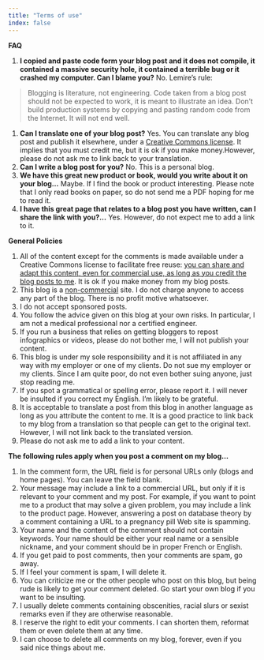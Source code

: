 ```yaml
---
title: "Terms of use"
index: false
---
```




__FAQ__

1. __I copied and paste code form your blog post and it does not compile, it contained a massive security hole, it contained a terrible bug or it crashed my computer. Can I blame you?__ No. Lemire&rsquo;s rule:<br/>

> Blogging is literature, not engineering. Code taken from a blog post should not be expected to work, it is meant to illustrate an idea. Don&rsquo;t build production systems by copying and pasting random code from the Internet. It will not end well.

1. __Can I translate one of your blog post?__ Yes. You can translate any blog post and publish it elsewhere, under a [Creative Commons license](https://creativecommons.org/licenses/by/3.0/). It implies that you must credit me, but it is ok if you make money.However, please do not ask me to link back to your translation.
1. __Can I write a blog post for you?__ No. This is a personal blog.
1. __We have this great new product or book, would you write about it on your blog&hellip;__ Maybe. If I find the book or product interesting. Please note that I only read books on paper, so do not send me a PDF hoping for me to read it.
1. __I have this great page that relates to a blog post you have written, can I share the link with you?&hellip;__ Yes. However, do not expect me to add a link to it.


__General Policies__

1. All of the content except for the comments is made available under a Creative Commons license to facilitate free reuse: [you can share and adapt this content, even for commercial use, as long as you credit the blog posts to me](https://creativecommons.org/licenses/by/3.0/). It is ok if you make money from my blog posts.
1. This blog is a [non-commercial](https://en.wikipedia.org/wiki/Non-commercial) site. I do not charge anyone to access any part of the blog. There is no profit motive whatsoever.
1. I do not accept sponsored posts.
1. You follow the advice given on this blog at your own risks. In particular, I am not a medical professional nor a certified engineer.
1. If you run a business that relies on getting bloggers to repost infographics or videos, please do not bother me, I will not publish your content.
1. This blog is under my sole responsibility and it is not affiliated in any way with my employer or one of my clients. Do not sue my employer or my clients. Since I am quite poor, do not even bother suing anyone, just stop reading me.
1. If you spot a grammatical or spelling error, please report it. I will never be insulted if you correct my English. I&rsquo;m likely to be grateful.
1. It is acceptable to translate a post from this blog in another language as long as you attribute the content to me. It is a good practice to link back to my blog from a translation so that people can get to the original text. However, I will not link back to the translated version.
1. Please do not ask me to add a link to your content.


__The following rules apply when you post a comment on my blog&hellip;__

1. In the comment form, the URL field is for personal URLs only (blogs and home pages). You can leave the field blank.
1. Your message may include a link to a commercial URL, but only if it is relevant to your comment and my post. For example, if you want to point me to a product that may solve a given problem, you may include a link to the product page. However, answering a post on database theory by a comment containing a URL to a pregnancy pill Web site is spamming.
1. Your name and the content of the comment should not contain keywords. Your name should be either your real name or a sensible nickname, and your comment should be in proper French or English.
1. If you get paid to post comments, then your comments are spam, go away.
1. If I feel your comment is spam, I will delete it.
1. You can criticize me or the other people who post on this blog, but being rude is likely to get your comment deleted. Go start your own blog if you want to be insulting.
1. I usually delete comments containing obscenities, racial slurs or sexist remarks even if they are otherwise reasonable.
1. I reserve the right to edit your comments. I can shorten them, reformat them or even delete them at any time.
1. I can choose to delete all comments on my blog, forever, even if you said nice things about me.


